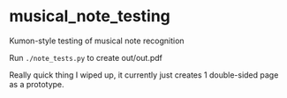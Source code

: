 # musical_note_testing
Kumon-style testing of musical note recognition

Run `./note_tests.py` to create out/out.pdf

Really quick thing I wiped up, it currently just creates 1 double-sided page as a prototype.
